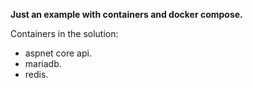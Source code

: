 **Just an example with containers and docker compose.**

Containers in the solution:

- aspnet core api.
- mariadb.
- redis.
